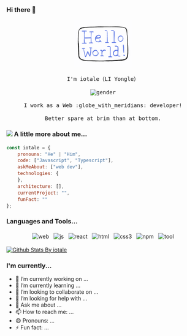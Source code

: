 ### Hi there 👋

<p align="center">
  <img src="https://raw.githubusercontent.com/iotale/garden/master/hello%20world.gif" width="30%">
  <br><br>
  <samp>
    I'm iotale（LI Yongle）
    <br><br>
    <img src="https://raw.githubusercontent.com/iotale/ColoredBadges/4a38660afb7be89a6032218589b4454a1285c7f8/svg/pronouns/hehim.svg" alt="gender">
    <br><br>
    I work as a Web :globe_with_meridians: developer!
    <br><br>
    Better spare at brim than at bottom.
  </samp>
</p>

### <img src="https://media.giphy.com/media/VgCDAzcKvsR6OM0uWg/giphy.gif" width="50"> A little more about me...  

```javascript
const iotale = {
    pronouns: "He" | "Him",
    code: ["Javascript", "Typescript"],
    askMeAbout: ["web dev"],
    technologies: {
    },
    architecture: [],
    currentProject: "",
    funFact: ""
};
```

### Languages and Tools...

<p align="center">
  <!-- For more icons please follow  https://github.com/MikeCodesDotNET/ColoredBadges -->
  <img src="https://raw.githubusercontent.com/iotale/ColoredBadges/4a38660afb7be89a6032218589b4454a1285c7f8/svg/dev/misc/web.svg" alt="web" style="vertical-align:top; margin:4px">
   <img src="https://raw.githubusercontent.com/iotale/ColoredBadges/4a38660afb7be89a6032218589b4454a1285c7f8/svg/dev/languages/js.svg" alt="js" style="vertical-align:top; margin:4px">
  <img src="https://raw.githubusercontent.com/iotale/ColoredBadges/4a38660afb7be89a6032218589b4454a1285c7f8/svg/dev/frameworks/react.svg" alt="react" style="vertical-align:top; margin:4px">
  <!--<img src="https://raw.githubusercontent.com/iotale/ColoredBadges/4a38660afb7be89a6032218589b4454a1285c7f8/svg/dev/frameworks/nodejs_larger.svg" alt="node" style="vertical-align:top; margin:4px">
  <img src="https://raw.githubusercontent.com/iotale/ColoredBadges/4a38660afb7be89a6032218589b4454a1285c7f8/svg/dev/frameworks/vue.svg" alt="vue" style="vertical-align:top; margin:4px">-->
  <img src="https://raw.githubusercontent.com/iotale/ColoredBadges/4a38660afb7be89a6032218589b4454a1285c7f8/svg/dev/languages/html.svg" alt="html" style="vertical-align:top; margin:4px">
  <img src="https://raw.githubusercontent.com/iotale/ColoredBadges/4a38660afb7be89a6032218589b4454a1285c7f8/svg/dev/languages/css3.svg" alt="css3" style="vertical-align:top; margin:4px">
  <img src="https://raw.githubusercontent.com/iotale/ColoredBadges/4a38660afb7be89a6032218589b4454a1285c7f8/svg/dev/services/npm.svg" alt="npm" style="vertical-align:top; margin:4px">
  <img src="https://raw.githubusercontent.com/iotale/ColoredBadges/4a38660afb7be89a6032218589b4454a1285c7f8/svg/dev/tools/jetbrains_webstorm.svg" alt="tool" style="vertical-align:top; margin:4px">
</p>

[![Github Stats By iotale](https://github-readme-stats.vercel.app/api?username=iotale&show_icons=true&title_color=fff&icon_color=oc485e&text_color=9f9f9f&bg_color=151515)](https://github.com/anuraghazra/github-readme-stats)

### I'm currently...

- 🔭 I’m currently working on ...
- 🌱 I’m currently learning ...
- 👯 I’m looking to collaborate on ...
- 🤔 I’m looking for help with ...
- 💬 Ask me about ...
- 📫 How to reach me: ...
- 😄 Pronouns: ...
- ⚡ Fun fact: ...


<!--模版-->
<!--
const anmol = {
    pronouns: "He" | "Him",
    code: ["Javascript", "Typescript", "Python", "Java", "php"],
    askMeAbout: ["web dev", "tech", "app dev", "photography"],
    technologies: {
        mobileApp: ["Android App"],
        frontEnd: {
            js: ["Vue", "Nuxt"],
            css: ["materialize", "vuetify", "bootstrap"]
        },
        backEnd: {
            js: ["node", "express", "SuiteScript"],
            python: ["flask"]
        },
        devOps: ["AWS", "Docker🐳", "Route53", "Nginx"],
        databases: ["mongo", "MySql", "sqlite"],
        misc: ["Firebase", "Socket.IO", "selenium", "open-cv", "php", "SuiteApp"]
    },
    architecture: ["Serverless Architecture", "Progressive web applications", "Single page applications"],
    currentProject: "I am developing Extension for NetSuite using SuiteScript2.0",
    funFact: "There are two ways to write error-free programs; only the third one works"
};
-->
